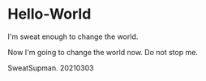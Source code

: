 # Hello-World
I'm sweat enough to change the world.

Now I'm going to change the world now. 
Do not stop me.

SweatSupman. 20210303
